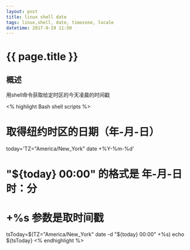 ```yaml
---
layout: post
title: linux shell date
tags: linux,shell, date, timezone, locale
datetime: 2017-9-19 11:50
---
```


{{ page.title }}
================

## 概述
用shell命令获取给定时区的今天凌晨的时间戳

<% highlight Bash shell scripts %>
# 取得纽约时区的日期（年-月-日）
today='TZ="America/New_York" date +%Y-%m-%d'
# "${today} 00:00" 的格式是 年-月-日 时：分
# +%s 参数是取时间戳
tsToday=$(TZ="America/New_York" date -d "${today} 00:00" +%s)
echo ${tsToday}
<% endhighlight %>
